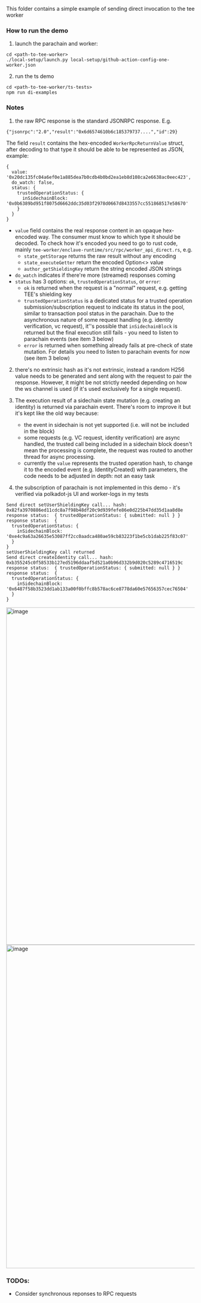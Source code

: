 This folder contains a simple example of sending direct invocation to the tee worker

### How to run the demo

1. launch the parachain and worker:

```
cd <path-to-tee-worker>
./local-setup/launch.py local-setup/github-action-config-one-worker.json
```

2. run the ts demo

```
cd <path-to-tee-worker/ts-tests>
npm run di-examples
```

### Notes

1. the raw RPC response is the standard JSONRPC response. E.g.

```
{"jsonrpc":"2.0","result":"0x6d6574610b6c185379737....","id":29}
```

The field `result` contains the hex-encoded `WorkerRpcReturnValue` struct, after decoding to that type it should be able to be represented as JSON, example:

```
{
  value: '0x20dc135fc04a6ef0e1a885dea7b0cdb4b0bd2ea1eb8d108ca2e6638ac0eec423',
  do_watch: false,
  status: {
    trustedOperationStatus: {
      inSidechainBlock: '0x0b6389bd951f8075d6662ddc35d03f2978d0667d8433557cc551868517e58670'
    }
  }
}
```

-   `value` field contains the real response content in an opaque hex-encoded way. The consumer must know to which type it should be decoded. To check how it's encoded you need to go to rust code, mainly `tee-worker/enclave-runtime/src/rpc/worker_api_direct.rs`, e.g.
    -   `state_getStorage` returns the raw result without any encoding
    -   `state_executeGetter` return the encoded Option<> value
    -   `author_getShieldingKey` return the string encoded JSON strings
-   `do_watch` indicates if there're more (streamed) responses coming
-   `status` has 3 options: `ok`, `trustedOperationStatus`, or `error`:
    -   `ok` is returned when the request is a "normal" request, e.g. getting TEE's shielding key
    -   `trustedOperationStatus` is a dedicated status for a trusted operation submission/subscription request to indicate its status in the pool, similar to transaction pool status in the parachain. Due to the asynchronous nature of some request handling (e.g. identity verification, vc request), it''s possible that `inSidechainBlock` is returned but the final execution still fails - you need to listen to parachain events (see item 3 below)
    -   `error` is returned when something already fails at pre-check of state mutation. For details you need to listen to parachain events for now (see item 3 below)

2. there's no extrinsic hash as it's not extrinsic, instead a random H256 value needs to be generated and sent along with the request to pair the response. However, it might be not strictly needed depending on how the ws channel is used (if it's used exclusively for a single request).

3. The execution result of a sidechain state mutation (e.g. creating an identity) is returned via parachain event. There's room to improve it but it's kept like the old way because:

    - the event in sidechain is not yet supported (i.e. will not be included in the block)
    - some requests (e.g. VC request, identity verification) are async handled, the trusted call being included in a sidechain block doesn't mean the processing is complete, the request was routed to another thread for async processing.
    - currently the `value` represents the trusted operation hash, to change it to the encoded event (e.g. IdentityCreated) with parameters, the code needs to be adjusted in depth: not an easy task

4. the subscription of parachain is not implemented in this demo - it's verified via polkadot-js UI and worker-logs in my tests

```
Send direct setUserShieldingKey call... hash: 0x82fa3970886ed11cdc8a7f98b48df20c9d939fefe86e0d225b47dd35d1aa8d8e
response status:  { trustedOperationStatus: { submitted: null } }
response status:  {
  trustedOperationStatus: {
    inSidechainBlock: '0xe4c9a63a26635e53087ff2cc0aadca480ae59cb83223f1be5cb1dab225f83c07'
  }
}
setUserShieldingKey call returned
Send direct createIdentity call... hash: 0xb355245c0f58533b127ed5196ddaaf5d521a0b96d332b9d020c5289c4716519c
response status:  { trustedOperationStatus: { submitted: null } }
response status:  {
  trustedOperationStatus: {
    inSidechainBlock: '0x6487f58b3523dd1ab133a00f0bffc8b578ac6ce8778da60e57656357cec76504'
  }
}
```

<img width="899" alt="image" src="https://github.com/litentry/litentry-parachain/assets/7630809/2f0f70cc-c25f-4069-b8c1-0376ab954a77">

<img width="862" alt="image" src="https://github.com/litentry/litentry-parachain/assets/7630809/489b3ccc-a22b-4aa8-9b8a-ef82914ad181">

### TODOs:

-   Consider synchronous reponses to RPC requests
